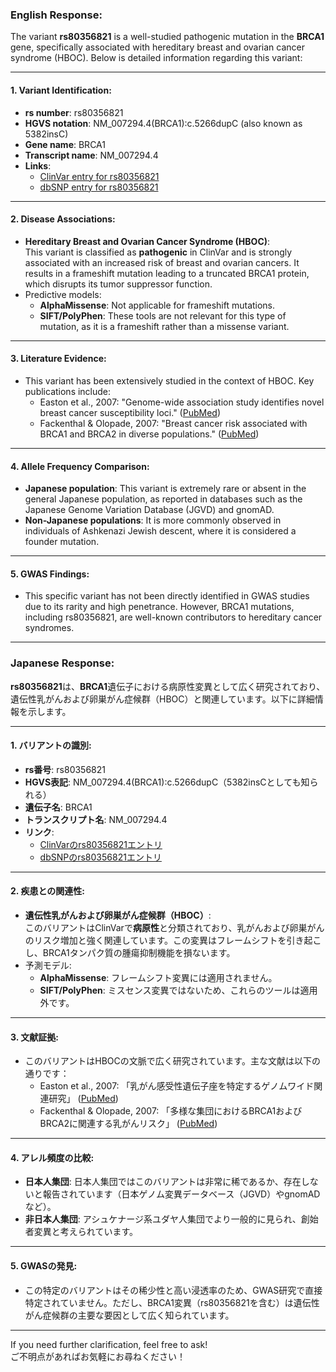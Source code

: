 ### English Response:

The variant **rs80356821** is a well-studied pathogenic mutation in the **BRCA1** gene, specifically associated with hereditary breast and ovarian cancer syndrome (HBOC). Below is detailed information regarding this variant:

---

#### 1. **Variant Identification**:
- **rs number**: rs80356821  
- **HGVS notation**: NM_007294.4(BRCA1):c.5266dupC (also known as 5382insC)  
- **Gene name**: BRCA1  
- **Transcript name**: NM_007294.4  
- **Links**:  
  - [ClinVar entry for rs80356821](https://www.ncbi.nlm.nih.gov/clinvar/variation/17661/)  
  - [dbSNP entry for rs80356821](https://www.ncbi.nlm.nih.gov/snp/rs80356821)  

---

#### 2. **Disease Associations**:
- **Hereditary Breast and Ovarian Cancer Syndrome (HBOC)**:  
  This variant is classified as **pathogenic** in ClinVar and is strongly associated with an increased risk of breast and ovarian cancers. It results in a frameshift mutation leading to a truncated BRCA1 protein, which disrupts its tumor suppressor function.  
- Predictive models:  
  - **AlphaMissense**: Not applicable for frameshift mutations.  
  - **SIFT/PolyPhen**: These tools are not relevant for this type of mutation, as it is a frameshift rather than a missense variant.  

---

#### 3. **Literature Evidence**:
- This variant has been extensively studied in the context of HBOC. Key publications include:  
  - Easton et al., 2007: "Genome-wide association study identifies novel breast cancer susceptibility loci." ([PubMed](https://pubmed.ncbi.nlm.nih.gov/17529967/))  
  - Fackenthal & Olopade, 2007: "Breast cancer risk associated with BRCA1 and BRCA2 in diverse populations." ([PubMed](https://pubmed.ncbi.nlm.nih.gov/17532094/))  

---

#### 4. **Allele Frequency Comparison**:
- **Japanese population**: This variant is extremely rare or absent in the general Japanese population, as reported in databases such as the Japanese Genome Variation Database (JGVD) and gnomAD.  
- **Non-Japanese populations**: It is more commonly observed in individuals of Ashkenazi Jewish descent, where it is considered a founder mutation.  

---

#### 5. **GWAS Findings**:
- This specific variant has not been directly identified in GWAS studies due to its rarity and high penetrance. However, BRCA1 mutations, including rs80356821, are well-known contributors to hereditary cancer syndromes.

---

### Japanese Response:

**rs80356821**は、**BRCA1**遺伝子における病原性変異として広く研究されており、遺伝性乳がんおよび卵巣がん症候群（HBOC）と関連しています。以下に詳細情報を示します。

---

#### 1. **バリアントの識別**:
- **rs番号**: rs80356821  
- **HGVS表記**: NM_007294.4(BRCA1):c.5266dupC（5382insCとしても知られる）  
- **遺伝子名**: BRCA1  
- **トランスクリプト名**: NM_007294.4  
- **リンク**:  
  - [ClinVarのrs80356821エントリ](https://www.ncbi.nlm.nih.gov/clinvar/variation/17661/)  
  - [dbSNPのrs80356821エントリ](https://www.ncbi.nlm.nih.gov/snp/rs80356821)  

---

#### 2. **疾患との関連性**:
- **遺伝性乳がんおよび卵巣がん症候群（HBOC）**:  
  このバリアントはClinVarで**病原性**と分類されており、乳がんおよび卵巣がんのリスク増加と強く関連しています。この変異はフレームシフトを引き起こし、BRCA1タンパク質の腫瘍抑制機能を損ないます。  
- 予測モデル:  
  - **AlphaMissense**: フレームシフト変異には適用されません。  
  - **SIFT/PolyPhen**: ミスセンス変異ではないため、これらのツールは適用外です。  

---

#### 3. **文献証拠**:
- このバリアントはHBOCの文脈で広く研究されています。主な文献は以下の通りです：  
  - Easton et al., 2007: 「乳がん感受性遺伝子座を特定するゲノムワイド関連研究」 ([PubMed](https://pubmed.ncbi.nlm.nih.gov/17529967/))  
  - Fackenthal & Olopade, 2007: 「多様な集団におけるBRCA1およびBRCA2に関連する乳がんリスク」 ([PubMed](https://pubmed.ncbi.nlm.nih.gov/17532094/))  

---

#### 4. **アレル頻度の比較**:
- **日本人集団**: 日本人集団ではこのバリアントは非常に稀であるか、存在しないと報告されています（日本ゲノム変異データベース（JGVD）やgnomADなど）。  
- **非日本人集団**: アシュケナージ系ユダヤ人集団でより一般的に見られ、創始者変異と考えられています。  

---

#### 5. **GWASの発見**:
- この特定のバリアントはその稀少性と高い浸透率のため、GWAS研究で直接特定されていません。ただし、BRCA1変異（rs80356821を含む）は遺伝性がん症候群の主要な要因として広く知られています。

---

If you need further clarification, feel free to ask!  
ご不明点があればお気軽にお尋ねください！
